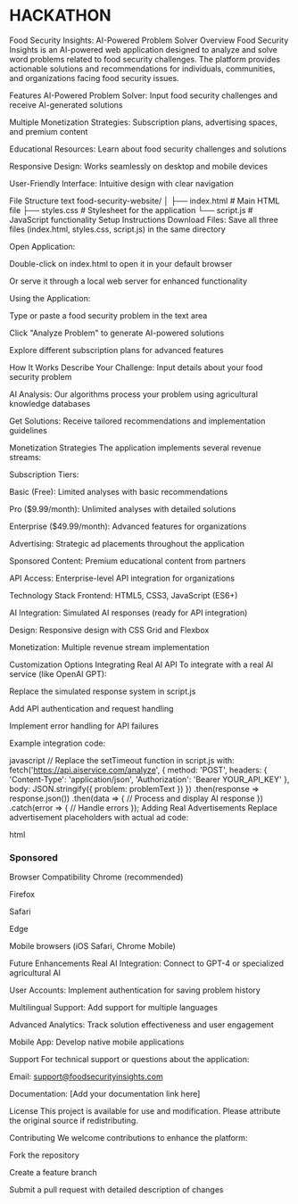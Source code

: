 # HACKATHON
Food Security Insights: AI-Powered Problem Solver
Overview
Food Security Insights is an AI-powered web application designed to analyze and solve word problems related to food security challenges. The platform provides actionable solutions and recommendations for individuals, communities, and organizations facing food security issues.

Features
AI-Powered Problem Solver: Input food security challenges and receive AI-generated solutions

Multiple Monetization Strategies: Subscription plans, advertising spaces, and premium content

Educational Resources: Learn about food security challenges and solutions

Responsive Design: Works seamlessly on desktop and mobile devices

User-Friendly Interface: Intuitive design with clear navigation

File Structure
text
food-security-website/
│
├── index.html          # Main HTML file
├── styles.css          # Stylesheet for the application
└── script.js           # JavaScript functionality
Setup Instructions
Download Files: Save all three files (index.html, styles.css, script.js) in the same directory

Open Application:

Double-click on index.html to open it in your default browser

Or serve it through a local web server for enhanced functionality

Using the Application:

Type or paste a food security problem in the text area

Click "Analyze Problem" to generate AI-powered solutions

Explore different subscription plans for advanced features

How It Works
Describe Your Challenge: Input details about your food security problem

AI Analysis: Our algorithms process your problem using agricultural knowledge databases

Get Solutions: Receive tailored recommendations and implementation guidelines

Monetization Strategies
The application implements several revenue streams:

Subscription Tiers:

Basic (Free): Limited analyses with basic recommendations

Pro ($9.99/month): Unlimited analyses with detailed solutions

Enterprise ($49.99/month): Advanced features for organizations

Advertising: Strategic ad placements throughout the application

Sponsored Content: Premium educational content from partners

API Access: Enterprise-level API integration for organizations

Technology Stack
Frontend: HTML5, CSS3, JavaScript (ES6+)

AI Integration: Simulated AI responses (ready for API integration)

Design: Responsive design with CSS Grid and Flexbox

Monetization: Multiple revenue stream implementation

Customization Options
Integrating Real AI API
To integrate with a real AI service (like OpenAI GPT):

Replace the simulated response system in script.js

Add API authentication and request handling

Implement error handling for API failures

Example integration code:

javascript
// Replace the setTimeout function in script.js with:
fetch('https://api.aiservice.com/analyze', {
  method: 'POST',
  headers: {
    'Content-Type': 'application/json',
    'Authorization': 'Bearer YOUR_API_KEY'
  },
  body: JSON.stringify({ problem: problemText })
})
.then(response => response.json())
.then(data => {
  // Process and display AI response
})
.catch(error => {
  // Handle errors
});
Adding Real Advertisements
Replace advertisement placeholders with actual ad code:

html
<!-- Replace ad-placeholder div with actual ad code -->
<div class="ad-container">
  <h3>Sponsored</h3>
  <!-- Your ad network code here -->
</div>
Browser Compatibility
Chrome (recommended)

Firefox

Safari

Edge

Mobile browsers (iOS Safari, Chrome Mobile)

Future Enhancements
Real AI Integration: Connect to GPT-4 or specialized agricultural AI

User Accounts: Implement authentication for saving problem history

Multilingual Support: Add support for multiple languages

Advanced Analytics: Track solution effectiveness and user engagement

Mobile App: Develop native mobile applications

Support
For technical support or questions about the application:

Email: support@foodsecurityinsights.com

Documentation: [Add your documentation link here]

License
This project is available for use and modification. Please attribute the original source if redistributing.

Contributing
We welcome contributions to enhance the platform:

Fork the repository

Create a feature branch

Submit a pull request with detailed description of changes
